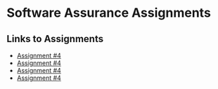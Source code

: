 # Software Assurance Assignments

## Links to Assignments
- [Assignment #4](./Assignment1)
- [Assignment #4](./Assignment2/Assignment2Mounika.md)
- [Assignment #4](./Assignment3/Assignment4Mounika.md)
- [Assignment #4](./Assignment4/Assignment4Garikipati.md)
